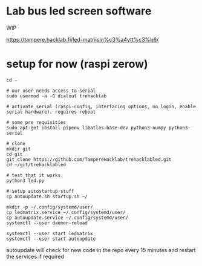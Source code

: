 # Lab bus led screen software

WIP

https://tampere.hacklab.fi/led-matriisin%c3%a4ytt%c3%b6/

# setup for now (raspi zerow)

```
cd ~

# our user needs access to serial
sudo usermod -a -G dialout trehacklab

# activate serial (raspi-config, interfacing options, no login, enable serial hardware). requires reboot

# some pre requisities
sudo apt-get install pipenv libatlas-base-dev python3-numpy python3-serial

# clone
mkdir git
cd git
git clone https://github.com/TampereHacklab/trehacklabled.git
cd ~/git/trehacklabled

# test that it works
python3 led.py

# setup autostartup stuff
cp autoupdate.sh startup.sh ~/

mkdir -p ~/.config/systemd/user/
cp ledmatrix.service ~/.config/systemd/user/
cp autoupdate.service ~/.config/systemd/user/
systemctl --user daemon-reload

systemctl --user start ledmatrix
systemctl --user start autoupdate

```

autoupdate will check for new code in the repo every 15 minutes and restart the services if required
